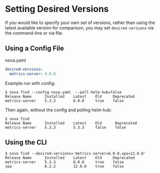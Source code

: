 # Setting Desired Versions

If you would like to specify your own set of versions, rather than using the latest available version for comparison, you may set `desired-versions` via the command-line or via file.

## Using a Config File

nova.yaml
```yaml
desired-versions:
  metrics-server: 6.0.0
```

Example run with config:
```
$ nova find --config nova.yaml  --poll-helm-hub=false
Release Name      Installed    Latest    Old     Deprecated
metrics-server    5.3.3        6.0.0     true    false
```

Then again, without the config and polling helm hub:
```
$ nova find
Release Name      Installed    Latest    Old      Deprecated
metrics-server    5.3.3        5.3.3     false    false
```

## Using the CLI

```
$ nova find --desired-versions='metrics-server=6.0.0,vpa=12.0.0'
Release Name      Installed    Latest    Old     Deprecated
metrics-server    5.3.3        6.0.0     true    false
vpa               0.2.2        12.0.0    true    false
```
